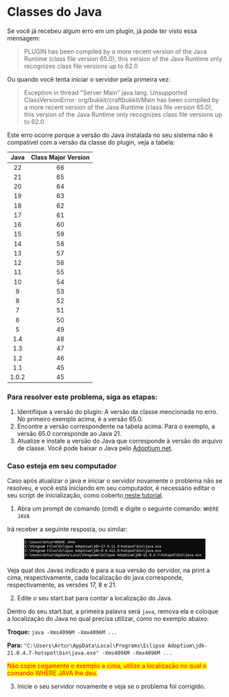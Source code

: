 # Classes do Java

Se você já recebeu algum erro em um plugin, já pode ter visto essa mensagem:

> PLUGIN has been compiled by a more recent version of the Java Runtime (class file version 65.0), this version of the Java Runtime only recognizes class file versions up to 62.0

Ou quando você tenta iniciar o servidor pela primeira vez:

> Exception in thread "Server Main" java.lang. Unsupported ClassVersionError: org/bukkit/craftbukkit/Main has been compiled by a more recent version of the Java Runtime (class file version 65.0), this version of the Java Runtime only recognizes class file versions up to 62.0

Este erro ocorre porque a versão do Java instalada no seu sistema não é compatível com a versão da classe do plugin, veja a tabela:

| **Java** | **Class Major Version** |
| :------: | :---------------------: |
|    22    |            66           |
|    21    |            65           |
|    20    |            64           |
|    19    |            63           |
|    18    |            62           |
|    17    |            61           |
|    16    |            60           |
|    15    |            59           |
|    14    |            58           |
|    13    |            57           |
|    12    |            56           |
|    11    |            55           |
|    10    |            54           |
|     9    |            53           |
|     8    |            52           |
|     7    |            51           |
|     6    |            50           |
|     5    |            49           |
|    1.4   |            48           |
|    1.3   |            47           |
|    1.2   |            46           |
|    1.1   |            45           |
|   1.0.2  |            45           |

### Para resolver este problema, siga as etapas:

1. Identifique a versão do plugin: A versão da classe mencionada no erro. No primeiro exemplo acima, é a versão 65.0.
2. Encontre a versão correspondente na tabela acima. Para o exemplo, a versão 65.0 corresponde ao Java 21.
3. Atualize e instale a versão do Java que corresponde à versão do arquivo de classe. Você pode baixar o Java pelo [Adoptium.net](https://adoptium.net).

### Caso esteja em seu computador

Caso após atualizar o java e iniciar o servidor novamente o problema não se resolveu, e você está iniciando em seu computador, é necessário editar o seu script de inicialização, como coberto[ neste tutorial](../iniciando-um-servidor/em-casa/).

1. Abra um prompt de comando (cmd) e digite o seguinte comando: `WHERE JAVA`

Irá receber a seguinte resposta, ou similar:

<figure><img src="../.gitbook/assets/WindowsTerminal_qNhwFDdyw2.png" alt=""><figcaption></figcaption></figure>

Veja qual dos Javas indicado é para a sua versão do servidor, na print a cima, respectivamente, cada localização do java corresponde, respectivamente, as versões 17, 8 e 21.

2. Edite o seu start.bat para contar a localização do Java.

Dentro do seu start.bat, a primeira palavra será `java`, remova ela e coloque a localização do Java no qual precisa utilizar, como no exemplo abaixo:

**Troque:** `java -Xms4096M -Xmx4096M ...`

**Para:** `"C:\Users\Artur\AppData\Local\Programs\Eclipse Adoptium\jdk-21.0.4.7-hotspot\bin\java.exe" -Xms4096M -Xmx4096M ...`

<mark style="color:red;">Não copie cegamente o exemplo a cima, utilize a localização no qual o comando WHERE JAVA lhe deu.</mark>

3. Inicie o seu servidor novamente e veja se o problema foi corrigido.
